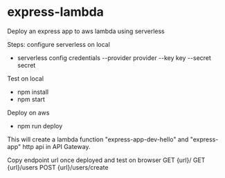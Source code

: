 # express-lambda
Deploy an express app to aws lambda using serverless

Steps:
configure serverless on local
 - serverless config credentials --provider provider --key key --secret secret
 
Test on local
 - npm install
 - npm start

Deploy on aws
 - npm run deploy

This will create a lambda function "express-app-dev-hello" and "express-app" http api in API Gateway.

Copy endpoint url once deployed and test on browser
GET {url}/
GET {url}/users
POST {url}/users/create
